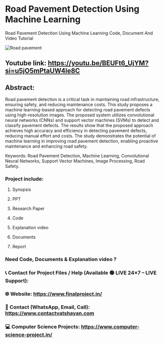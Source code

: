 # Road Pavement Detection Using Machine Learning
Road Pavement Detection Using Machine Learning Code, Document And Video Tutorial

![Road pavement](https://github.com/user-attachments/assets/696da066-1e98-4af9-9859-1f0c3ec3dd0d)

## Youtube link: https://youtu.be/BEUFt6_UjYM?si=u5jO5mPtaUW4le8C

## Abstract:
Road pavement detection is a critical task in maintaining road infrastructure, ensuring safety, and reducing maintenance costs. This study proposes a machine learning-based approach for detecting road pavement defects using high-resolution images. The proposed system utilizes convolutional neural networks (CNNs) and support vector machines (SVMs) to detect and classify pavement defects. The results show that the proposed approach achieves high accuracy and efficiency in detecting pavement defects, reducing manual effort and costs. The study demonstrates the potential of machine learning in improving road pavement detection, enabling proactive maintenance and enhancing road safety.

Keywords: Road Pavement Detection, Machine Learning, Convolutional Neural Networks, Support Vector Machines, Image Processing, Road Safety.

### Project include: 

1. Synopsis

2. PPT

3. Research Paper


4. Code

5. Explanation video

6. Documents

7. Report


### Need Code, Documents & Explanation video ? 

### 📞 Contact for Project Files / Help (Available 🟢 LIVE 24×7 – LIVE Support):

### 🌐 Website: https://www.finalproject.in/

### 📲 Contact (WhatsApp, Email, Call): https://www.contactvatshayan.com

### 💻 Computer Science Projects: https://www.computer-science-project.in/
